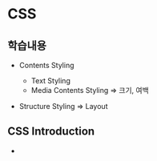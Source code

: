 # CSS

## 학습내용

- Contents Styling

  - Text Styling
  - Media Contents Styling => 크기, 여백

- Structure Styling => Layout

## CSS Introduction

- 
 